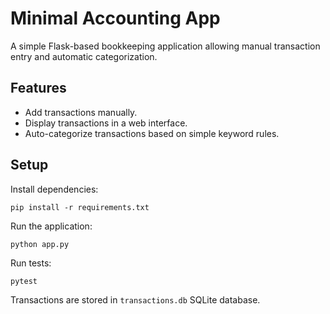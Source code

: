 # Minimal Accounting App

A simple Flask-based bookkeeping application allowing manual transaction entry and automatic categorization.

## Features

- Add transactions manually.
- Display transactions in a web interface.
- Auto-categorize transactions based on simple keyword rules.

## Setup

Install dependencies:

```
pip install -r requirements.txt
```

Run the application:

```
python app.py
```

Run tests:

```
pytest
```

Transactions are stored in `transactions.db` SQLite database.
